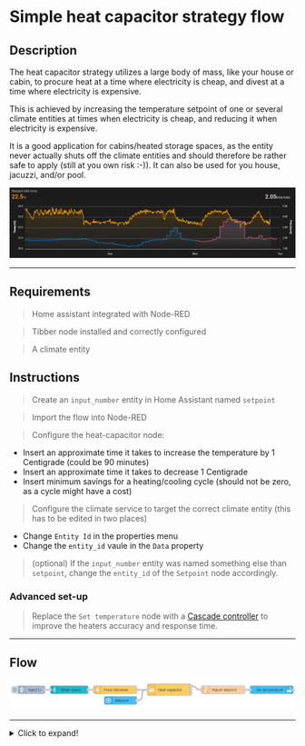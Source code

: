 # Simple heat capacitor strategy flow 

## Description

The heat capacitor strategy utilizes a large body of mass, like your house or cabin, to procure heat at a time where electricity is cheap, and divest at a time where electricity is expensive.

This is achieved by increasing the temperature setpoint of one or several climate entities at times when electricity is cheap, and reducing it when electricity is expensive.

It is a good application for cabins/heated storage spaces, as the entity never actually shuts off the climate entities and should therefore be rather safe to apply (still at you own risk :-)). It can also be used for you house, jacuzzi, and/or pool.

![Temperature profile vs. cost](../images/heat-capacitor-temperatureVsPrice.png)

---

## Requirements

> Home assistant integrated with Node-RED

> Tibber node installed and correctly configured

> A climate entity

## Instructions

> Create an `input_number` entity in Home Assistant named `setpoint`

> Import the flow into Node-RED

> Configure the heat-capacitor node:
  - Insert an approximate time it takes to increase the temperature by 1 Centigrade (could be 90 minutes)
  - Insert an approximate time it takes to decrease 1 Centigrade
  - Insert minimum savings for a heating/cooling cycle (should not be zero, as a cycle might have a cost)

> Configure the climate service to target the correct climate entity (this has to be edited in two places)
  - Change `Entity Id` in the properties menu
  - Change the `entity_id` vaule in the `Data` property

> (optional) If the `input_number` entity was named something else than `setpoint`, change the `entity_id` of the `Setpoint` node accordingly.

### Advanced set-up

> Replace the `Set temperature` node with a [Cascade controller](./example-cascade-temperature-control.md) to improve the heaters accuracy and response time.

---

## Flow

![Simple example with Tibber](../images/node-ps-strategy-heat-capacitor-simple-flow-example.png)

---


<details>
  <summary>Click to expand!</summary>

```json:no-line-numbers
[
    {
        "id": "135c4e7649611314",
        "type": "tab",
        "label": "PowerSaver",
        "disabled": false,
        "info": "",
        "env": []
    },
    {
        "id": "cf5908a52e0aee5e",
        "type": "ps-receive-price",
        "z": "135c4e7649611314",
        "name": "Price Receiver",
        "x": 400,
        "y": 320,
        "wires": [
            [
                "b7b85590b7d28ba6"
            ]
        ]
    },
    {
        "id": "b08bc12bf8734c5a",
        "type": "tibber-query",
        "z": "135c4e7649611314",
        "name": "",
        "active": true,
        "apiEndpointRef": "9ea07b03b88cb526",
        "x": 230,
        "y": 320,
        "wires": [
            [
                "cf5908a52e0aee5e"
            ]
        ]
    },
    {
        "id": "d0d4dd31efe67e85",
        "type": "inject",
        "z": "135c4e7649611314",
        "name": "",
        "props": [
            {
                "p": "payload"
            },
            {
                "p": "topic",
                "vt": "str"
            }
        ],
        "repeat": "60",
        "crontab": "",
        "once": true,
        "onceDelay": "1",
        "topic": "",
        "payload": "{   viewer {     homes {       currentSubscription {         priceInfo {           today {             total             startsAt           }           tomorrow {             total             startsAt           }         }       }     }   } }",
        "payloadType": "str",
        "x": 90,
        "y": 320,
        "wires": [
            [
                "b08bc12bf8734c5a"
            ]
        ]
    },
    {
        "id": "4831f393a0066565",
        "type": "api-call-service",
        "z": "135c4e7649611314",
        "name": "Set temperature",
        "server": "e2dd69fb.8f70a8",
        "version": 3,
        "debugenabled": false,
        "service_domain": "climate",
        "service": "set_temperature",
        "entityId": "climate.my_climate",
        "data": "{\"entity_id\":\"climate.my_climate\",\"temperature\":\"{{adj_setpoint}}\"}",
        "dataType": "json",
        "mergecontext": "",
        "mustacheAltTags": false,
        "outputProperties": [],
        "queue": "none",
        "x": 980,
        "y": 320,
        "wires": [
            []
        ]
    },
    {
        "id": "027f4267d969e1b8",
        "type": "server-state-changed",
        "z": "135c4e7649611314",
        "name": "Setpoint",
        "server": "e2dd69fb.8f70a8",
        "version": 3,
        "exposeToHomeAssistant": false,
        "haConfig": [
            {
                "property": "name",
                "value": ""
            },
            {
                "property": "icon",
                "value": ""
            }
        ],
        "entityidfilter": "input_number.setpoint",
        "entityidfiltertype": "exact",
        "outputinitially": true,
        "state_type": "num",
        "haltifstate": "",
        "halt_if_type": "str",
        "halt_if_compare": "is",
        "outputs": 1,
        "output_only_on_state_change": false,
        "for": 0,
        "forType": "num",
        "forUnits": "minutes",
        "ignorePrevStateNull": false,
        "ignorePrevStateUnknown": false,
        "ignorePrevStateUnavailable": false,
        "ignoreCurrentStateUnknown": true,
        "ignoreCurrentStateUnavailable": true,
        "outputProperties": [
            {
                "property": "payload.config.setpoint",
                "propertyType": "msg",
                "value": "",
                "valueType": "entityState"
            },
            {
                "property": "data",
                "propertyType": "msg",
                "value": "",
                "valueType": "eventData"
            },
            {
                "property": "topic",
                "propertyType": "msg",
                "value": "",
                "valueType": "triggerId"
            }
        ],
        "x": 420,
        "y": 360,
        "wires": [
            [
                "b7b85590b7d28ba6"
            ]
        ]
    },
    {
        "id": "b7b85590b7d28ba6",
        "type": "ps-strategy-heat-capacitor",
        "z": "135c4e7649611314",
        "name": "Heat capacitor",
        "timeHeat1C": 50,
        "timeCool1C": 50,
        "maxTempAdjustment": 0.5,
        "minSavings": 0.08,
        "setpoint": 22.5,
        "x": 600,
        "y": 320,
        "wires": [
            [
                "2b7cbdef3203a482"
            ],
            [],
            []
        ]
    },
    {
        "id": "2b7cbdef3203a482",
        "type": "function",
        "z": "135c4e7649611314",
        "name": "Adjust setpoint",
        "func": "//In case the climate entity can only handle integers\n//Calculate rounded setpoint for the climate entity and return the msg\nmsg.adj_setpoint=Math.round(msg.payload);\nreturn msg\n",
        "outputs": 1,
        "noerr": 0,
        "initialize": "",
        "finalize": "",
        "libs": [],
        "x": 800,
        "y": 320,
        "wires": [
            [
                "4831f393a0066565"
            ]
        ]
    },
    {
        "id": "9ea07b03b88cb526",
        "type": "tibber-api-endpoint",
        "feedUrl": "wss://api.tibber.com/v1-beta/gql/subscriptions",
        "queryUrl": "https://api.tibber.com/v1-beta/gql",
        "name": "Tibber"
    },
    {
        "id": "e2dd69fb.8f70a8",
        "type": "server",
        "name": "Home Assistant",
        "version": 2,
        "addon": false,
        "rejectUnauthorizedCerts": true,
        "ha_boolean": "y|yes|true|on|home|open",
        "connectionDelay": false,
        "cacheJson": true,
        "heartbeat": false,
        "heartbeatInterval": 30
    }
]
```
</details>
